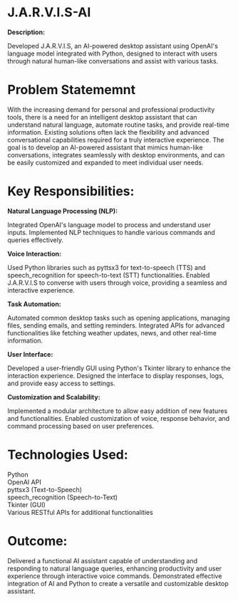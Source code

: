 # J.A.R.V.I.S-AI

**Description:**

Developed J.A.R.V.I.S, an AI-powered desktop assistant using OpenAI's language model integrated with Python, designed to interact with users through natural human-like conversations and assist with various tasks.

# Problem Statememnt

With the increasing demand for personal and professional productivity tools, there is a need for an intelligent desktop assistant that can understand natural language, automate routine tasks, and provide real-time information. Existing solutions often lack the flexibility and advanced conversational capabilities required for a truly interactive experience. The goal is to develop an AI-powered assistant that mimics human-like conversations, integrates seamlessly with desktop environments, and can be easily customized and expanded to meet individual user needs.

# Key Responsibilities:

**Natural Language Processing (NLP):**

Integrated OpenAI's language model to process and understand user inputs.
Implemented NLP techniques to handle various commands and queries effectively.

**Voice Interaction:**

Used Python libraries such as pyttsx3 for text-to-speech (TTS) and speech_recognition for speech-to-text (STT) functionalities.
Enabled J.A.R.V.I.S to converse with users through voice, providing a seamless and interactive experience.

**Task Automation:**

Automated common desktop tasks such as opening applications, managing files, sending emails, and setting reminders.
Integrated APIs for advanced functionalities like fetching weather updates, news, and other real-time information.

**User Interface:**

Developed a user-friendly GUI using Python's Tkinter library to enhance the interaction experience.
Designed the interface to display responses, logs, and provide easy access to settings.

**Customization and Scalability:**

Implemented a modular architecture to allow easy addition of new features and functionalities.
Enabled customization of voice, response behavior, and command processing based on user preferences.

# Technologies Used:

Python  
OpenAI API   
pyttsx3 (Text-to-Speech)   
speech_recognition (Speech-to-Text)    
Tkinter (GUI)   
Various RESTful APIs for additional functionalities

# Outcome:

Delivered a functional AI assistant capable of understanding and responding to natural language queries, enhancing productivity and user experience through interactive voice commands.
Demonstrated effective integration of AI and Python to create a versatile and customizable desktop assistant.
